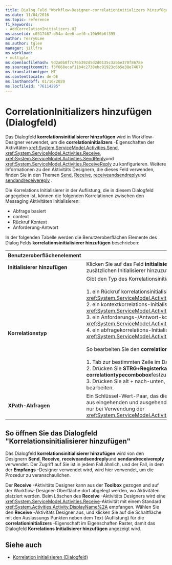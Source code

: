 ```yaml
---
title: Dialog Feld "Workflow-Designer-correlationinitializers hinzufügen"
ms.date: 11/04/2016
ms.topic: reference
f1_keywords:
- AddCorrelationInitializers.UI
ms.assetid: c0517467-d54a-4ee6-aef0-c19b96b6f395
author: TerryGLee
ms.author: tglee
manager: jillfra
ms.workload:
- multiple
ms.openlocfilehash: 9d2a0b0f7c76b392d5d2d0135c3ab6e370f8678e
ms.sourcegitcommit: f3f668ecaf11b4c2738ebc91923c6b5e38e74670
ms.translationtype: MT
ms.contentlocale: de-DE
ms.lasthandoff: 01/16/2020
ms.locfileid: "76114295"
---
```

# <a name="add-correlationinitializers-dialog-box"></a>CorrelationInitializers hinzufügen (Dialogfeld)

Das Dialogfeld **korrelationsinitialisierer hinzufügen** wird in Workflow-Designer verwendet, um die **correlationinitializers** -Eigenschaften der Aktivitäten <xref:System.ServiceModel.Activities.Send>, <xref:System.ServiceModel.Activities.Receive>, <xref:System.ServiceModel.Activities.SendReply>und <xref:System.ServiceModel.Activities.ReceiveReply> zu konfigurieren. Weitere Informationen zu den Aktivitäts Designern, die dieses Feld verwenden, finden Sie in den Themen [Send](../workflow-designer/send-activity-designer.md), [Receive](../workflow-designer/receive-activity-designer.md), [receiveandsendreply](../workflow-designer/receiveandsendreply-template-designer.md)und [sendandreceivereply](../workflow-designer/sendandreceivereply-template-designer.md) .

Die Korrelations Initialisierer in der Auflistung, die in diesem Dialogfeld angegeben ist, können die folgenden Korrelationen zwischen den Messaging Aktivitäten initialisieren:

- Abfrage basiert
- context
- Rückruf Kontext
- Anforderung-Antwort

In der folgenden Tabelle werden die Benutzeroberflächen Elemente des Dialog Felds **korrelationsinitialisierer hinzufügen** beschrieben:

|Benutzeroberflächenelement|Beschreibung|
|-|-----------------|
|**Initialisierer hinzufügen**|Klicken Sie auf das Feld **initialisieren hinzufügen** , um der Sammlung einen zusätzlichen Initialisierer hinzuzufügen.|
|**Korrelationstyp**|Gibt den Typ des Korrelationsinitialisierers an. Es stehen vier Typen zur Auswahl:<br /><br /> 1. ein Rückruf korrelationsinitialisierer, um eine <xref:System.ServiceModel.Activities.CallbackCorrelationInitializer>anzugeben.<br />2. ein kontextkorrelations-Initialisierer, um eine <xref:System.ServiceModel.Activities.CorrelationInitializer>anzugeben.<br />3. ein Anforderungs-/Antwort-korrelationsinitialisierer, um eine <xref:System.ServiceModel.Activities.RequestReplyCorrelationInitializer>anzugeben.<br />4. ein abfragekorrelations-Initialisierer, um eine <xref:System.ServiceModel.Activities.QueryCorrelationInitializer>anzugeben.<br /><br /> So bearbeiten Sie den **correlationtype**<br /><br /> 1. Tab zur bestimmten Zeile im DataGrid- **Initialisierer hinzufügen** .<br />2. Drücken Sie **STRG**+**Registerkarte**, um den Fokus auf **correlationtypecombobox**festzulegen.<br />3. Drücken Sie alt + nach-unten, um das Kombinations **Feld** aufklappen und bearbeiten.|
|**XPath-Abfragen**|Ein Schlüssel-Wert-Paar, das die Abfragen enthält, mit denen Korrelationsdaten aus eingehenden und ausgehenden Nachrichten extrahiert werden. Diese Liste ist nur bei Verwendung der <xref:System.ServiceModel.Activities.QueryCorrelationInitializer>-Typen gültig.|

## <a name="to-launch-the-add-correlation-initializers-dialog-box"></a>So öffnen Sie das Dialogfeld "Korrelationsinitialisierer hinzufügen"

 Das Dialogfeld **korrelationsinitialisierer hinzufügen** wird von den Designern **Send**, **Receive**, **receiveandsendreply**und **sendandreceivereply** verwendet. Der Zugriff auf Sie ist in jedem Fall ähnlich, und der Fall, in dem der **Empfangs** -Designer verwendet wird, wird hier verwendet, um die Prozedur zu veranschaulichen.

 Der **Receive** -Aktivitäts Designer kann aus der **Toolbox** gezogen und auf der Workflow-Designer-Oberfläche dort abgelegt werden, wo Aktivitäten platziert werden. Beim Löschen des **Receive** -Aktivitäts Designers wird eine <xref:System.ServiceModel.Activities.Receive>-Aktivität mit einem Standard <xref:System.Activities.Activity.DisplayName%2A> empfangen. Wählen Sie den **Receive** -Aktivitäts Designer aus, und klicken Sie auf die Schaltfläche mit den Auslassungs Punkten neben dem Text (Auflistung) für die **correlationinitializers** -Eigenschaft im Eigenschaften Raster, damit das Dialogfeld **Korrelations Initialisierer hinzufügen** angezeigt wird.

## <a name="see-also"></a>Siehe auch

- [Korrelation initialisieren (Dialogfeld)](../workflow-designer/initialize-correlation-dialog-box.md)
